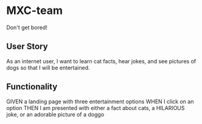 # MXC-team

Don't get bored!

## User Story

As an internet user, I want to learn cat facts, hear jokes, and see pictures of dogs so that I will be entertained. 

## Functionality

GIVEN a landing page with three entertainment options
WHEN I click on an option
THEN I am presented with either a fact about cats, a HILARIOUS joke, or an adorable picture of a doggo